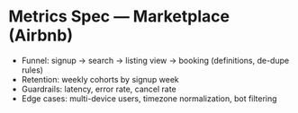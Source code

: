 # Metrics Spec — Marketplace (Airbnb)
- Funnel: signup → search → listing view → booking (definitions, de-dupe rules)
- Retention: weekly cohorts by signup week
- Guardrails: latency, error rate, cancel rate
- Edge cases: multi-device users, timezone normalization, bot filtering
